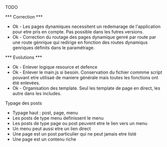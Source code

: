 
TODO

*** Correction ***

- Ok - Les pages dynamiques necessitent un redemarage de l'application pour etre pris en compte. Pas possible dans les futres versions.
- Ok - Correction du routage des pages dynamique genré par route par une route génrique qui redirige en fonction des routes dynamiqus genriques définits dans le paramétrage.

*** Evolutions ***

- Ok - Enlever logique resource et defence
- Ok - Enlever le main.js si besoin. Conservation du fichier commme script pouvant etre utilisaé de maniere générale mais toutes les fonctions ont été enlevées.
- Ok - Organisation des template. Seul les template de page en direct, les autre dans les includes.

Typage des posts
- Typage haut : post, page, menu
- Les posts de type menu definissent le menu
- Les posts de type page ou post peuvent etre le lien vers un menu
- Un menu peut aussi etre un lien direct
- Une page est un post particulier qui ne peut jamais etre listé 
- Une page est un contenu riche

